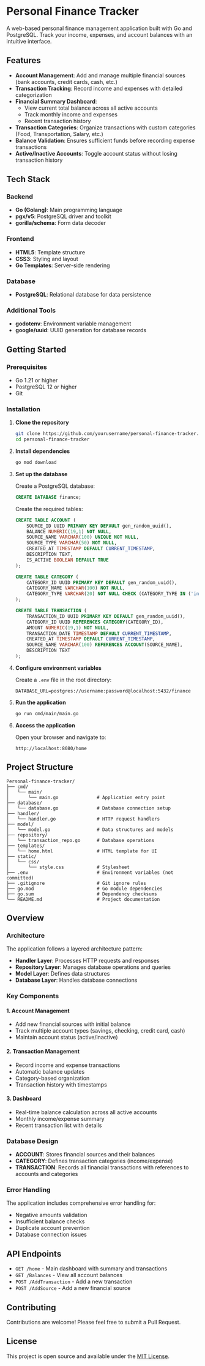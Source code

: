 # Personal Finance Tracker

A web-based personal finance management application built with Go and PostgreSQL. Track your income, expenses, and account balances with an intuitive interface.

## Features

- **Account Management**: Add and manage multiple financial sources (bank accounts, credit cards, cash, etc.)
- **Transaction Tracking**: Record income and expenses with detailed categorization
- **Financial Summary Dashboard**: 
  - View current total balance across all active accounts
  - Track monthly income and expenses
  - Recent transaction history
- **Transaction Categories**: Organize transactions with custom categories (Food, Transportation, Salary, etc.)
- **Balance Validation**: Ensures sufficient funds before recording expense transactions
- **Active/Inactive Accounts**: Toggle account status without losing transaction history

## Tech Stack

### Backend
- **Go (Golang)**: Main programming language
- **pgx/v5**: PostgreSQL driver and toolkit
- **gorilla/schema**: Form data decoder

### Frontend
- **HTML5**: Template structure
- **CSS3**: Styling and layout
- **Go Templates**: Server-side rendering

### Database
- **PostgreSQL**: Relational database for data persistence

### Additional Tools
- **godotenv**: Environment variable management
- **google/uuid**: UUID generation for database records

## Getting Started

### Prerequisites

- Go 1.21 or higher
- PostgreSQL 12 or higher
- Git

### Installation

1. **Clone the repository**
   ```bash
   git clone https://github.com/yourusername/personal-finance-tracker.git
   cd personal-finance-tracker
   ```

2. **Install dependencies**
   ```bash
   go mod download
   ```

3. **Set up the database**
   
   Create a PostgreSQL database:
   ```sql
   CREATE DATABASE finance;
   ```

   Create the required tables:
   ```sql
   CREATE TABLE ACCOUNT (
       SOURCE_ID UUID PRIMARY KEY DEFAULT gen_random_uuid(),
       BALANCE NUMERIC(19,1) NOT NULL,
       SOURCE_NAME VARCHAR(100) UNIQUE NOT NULL,
       SOURCE_TYPE VARCHAR(50) NOT NULL,
       CREATED_AT TIMESTAMP DEFAULT CURRENT_TIMESTAMP,
       DESCRIPTION TEXT,
       IS_ACTIVE BOOLEAN DEFAULT TRUE
   );

   CREATE TABLE CATEGORY (
       CATEGORY_ID UUID PRIMARY KEY DEFAULT gen_random_uuid(),
       CATEGORY_NAME VARCHAR(100) NOT NULL,
       CATEGORY_TYPE VARCHAR(20) NOT NULL CHECK (CATEGORY_TYPE IN ('income', 'expense'))
   );

   CREATE TABLE TRANSACTION (
       TRANSACTION_ID UUID PRIMARY KEY DEFAULT gen_random_uuid(),
       CATEGORY_ID UUID REFERENCES CATEGORY(CATEGORY_ID),
       AMOUNT NUMERIC(19,1) NOT NULL,
       TRANSACTION_DATE TIMESTAMP DEFAULT CURRENT_TIMESTAMP,
       CREATED_AT TIMESTAMP DEFAULT CURRENT_TIMESTAMP,
       SOURCE_NAME VARCHAR(100) REFERENCES ACCOUNT(SOURCE_NAME),
       DESCRIPTION TEXT
   );
   ```

4. **Configure environment variables**
   
   Create a `.env` file in the root directory:
   ```env
   DATABASE_URL=postgres://username:password@localhost:5432/finance
   ```

5. **Run the application**
   ```bash
   go run cmd/main/main.go
   ```

6. **Access the application**
   
   Open your browser and navigate to:
   ```
   http://localhost:8080/home
   ```

## Project Structure

```
Personal-finance-tracker/
├── cmd/
│   └── main/
│       └── main.go              # Application entry point
├── database/
│   └── database.go              # Database connection setup
├── handler/
│   └── handler.go               # HTTP request handlers
├── model/
│   └── model.go                 # Data structures and models
├── repository/
│   └── transaction_repo.go      # Database operations
├── templates/
│   └── home.html                # HTML template for UI
├── static/
│   └── css/
│       └── style.css            # Stylesheet
├── .env                         # Environment variables (not committed)
├── .gitignore                   # Git ignore rules
├── go.mod                       # Go module dependencies
├── go.sum                       # Dependency checksums
└── README.md                    # Project documentation
```

## Overview

### Architecture

The application follows a layered architecture pattern:

- **Handler Layer**: Processes HTTP requests and responses
- **Repository Layer**: Manages database operations and queries
- **Model Layer**: Defines data structures
- **Database Layer**: Handles database connections

### Key Components

#### 1. Account Management
- Add new financial sources with initial balance
- Track multiple account types (savings, checking, credit card, cash)
- Maintain account status (active/inactive)

#### 2. Transaction Management
- Record income and expense transactions
- Automatic balance updates
- Category-based organization
- Transaction history with timestamps

#### 3. Dashboard
- Real-time balance calculation across all active accounts
- Monthly income/expense summary
- Recent transaction list with details

### Database Design

- **ACCOUNT**: Stores financial sources and their balances
- **CATEGORY**: Defines transaction categories (income/expense)
- **TRANSACTION**: Records all financial transactions with references to accounts and categories

### Error Handling

The application includes comprehensive error handling for:
- Negative amounts validation
- Insufficient balance checks
- Duplicate account prevention
- Database connection issues

## API Endpoints

- `GET /home` - Main dashboard with summary and transactions
- `GET /Balances` - View all account balances
- `POST /AddTransaction` - Add a new transaction
- `POST /AddSource` - Add a new financial source

## Contributing

Contributions are welcome! Please feel free to submit a Pull Request.

## License

This project is open source and available under the [MIT License](LICENSE).
